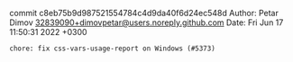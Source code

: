 commit c8eb75b9d987521554784c4d9da40f6d24ec548d
Author: Petar Dimov <32839090+dimovpetar@users.noreply.github.com>
Date:   Fri Jun 17 11:50:31 2022 +0300

    chore: fix css-vars-usage-report on Windows (#5373)
